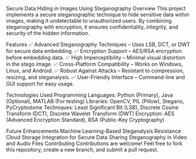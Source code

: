 Secure Data Hiding in Images Using Steganography
Overview
This project implements a secure steganographic technique to hide sensitive data within images, making it undetectable to unauthorized users. By combining steganography with encryption, it ensures confidentiality, integrity, and security of the hidden information.

Features
✅ Advanced Steganography Techniques – Uses LSB, DCT, or DWT for secure data embedding.
✅ Encryption Support – AES/RSA encryption before embedding data.
✅ High Imperceptibility – Minimal visual distortion in the stego image.
✅ Cross-Platform Compatibility – Works on Windows, Linux, and Android.
✅ Robust Against Attacks – Resistant to compression, resizing, and steganalysis.
✅ User-Friendly Interface – Command-line and GUI support for easy usage.

Technologies Used
Programming Languages: Python (Primary), Java (Optional), MATLAB (For testing)
Libraries: OpenCV, PIL (Pillow), Stegano, PyCryptodome
Techniques: Least Significant Bit (LSB), Discrete Cosine Transform (DCT), Discrete Wavelet Transform (DWT)
Encryption: AES (Advanced Encryption Standard), RSA (Public-Key Cryptography)


Future Enhancements
Machine Learning-Based Steganalysis Resistance
Cloud Storage Integration for Secure Data Sharing
Steganography in Video and Audio Files
Contributing
Contributions are welcome! Feel free to fork this repository, create a new branch, and submit a pull request.
